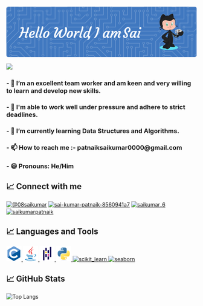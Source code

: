 ![Sai's GitHub Banner](./github-header-image.png)


![](https://komarev.com/ghpvc/?username=saipatnaik-cse&color=blueviolet&style=flat-square&label=PROFILE+VIEWS)

<h3>- 🔭 I’m an excellent team worker and am keen and very willing to learn and develop new skills.</h3>
<h3>- 🌱 I'm able to work well under pressure and adhere to strict deadlines.</h3>
<h3>- 📒 I’m currently learning Data Structures and Algorithms.</h3>
<h3>- 📫 How to reach me :- patnaiksaikumar0000@gmail.com </h3>
<h3>- 😄 Pronouns: He/Him</h3>

## &#x1f4c8; Connect with me
<p align="left">
<a href="https://twitter.com/@08saikumar" target="blank"><img align="center" src="https://raw.githubusercontent.com/rahuldkjain/github-profile-readme-generator/master/src/images/icons/Social/twitter.svg" alt="@08saikumar" height="30" width="40" /></a>
<a href="https://linkedin.com/in/sai-kumar-patnaik-8560941a7" target="blank"><img align="center" src="https://raw.githubusercontent.com/rahuldkjain/github-profile-readme-generator/master/src/images/icons/Social/linked-in-alt.svg" alt="sai-kumar-patnaik-8560941a7" height="30" width="40" /></a>
<a href="https://www.codechef.com/users/saikumar_6" target="blank"><img align="center" src="https://cdn.jsdelivr.net/npm/simple-icons@3.1.0/icons/codechef.svg" alt="saikumar_6" height="30" width="40" /></a>
<a href="https://www.hackerrank.com/saikumarpatnaik" target="blank"><img align="center" src="https://raw.githubusercontent.com/rahuldkjain/github-profile-readme-generator/master/src/images/icons/Social/hackerrank.svg" alt="saikumarpatnaik" height="30" width="40" /></a>
</p>


## &#x1f4c8; Languages and Tools
<p align="left"> <a href="https://www.cprogramming.com/" target="_blank" rel="noreferrer"> <img src="https://raw.githubusercontent.com/devicons/devicon/master/icons/c/c-original.svg" alt="c" width="40" height="40"/> </a> <a href="https://www.java.com" target="_blank" rel="noreferrer"> <img src="https://raw.githubusercontent.com/devicons/devicon/master/icons/java/java-original.svg" alt="java" width="40" height="40"/> </a> <a href="https://pandas.pydata.org/" target="_blank" rel="noreferrer"> <img src="https://raw.githubusercontent.com/devicons/devicon/2ae2a900d2f041da66e950e4d48052658d850630/icons/pandas/pandas-original.svg" alt="pandas" width="40" height="40"/> </a> <a href="https://www.python.org" target="_blank" rel="noreferrer"> <img src="https://raw.githubusercontent.com/devicons/devicon/master/icons/python/python-original.svg" alt="python" width="40" height="40"/> </a> <a href="https://scikit-learn.org/" target="_blank" rel="noreferrer"> <img src="https://upload.wikimedia.org/wikipedia/commons/0/05/Scikit_learn_logo_small.svg" alt="scikit_learn" width="40" height="40"/> </a> <a href="https://seaborn.pydata.org/" target="_blank" rel="noreferrer"> <img src="https://seaborn.pydata.org/_images/logo-mark-lightbg.svg" alt="seaborn" width="40" height="40"/> </a> </p>


## &#x1f4c8; GitHub Stats
![Top Langs](https://github-readme-stats.vercel.app/api/top-langs/?username=saipatnaik-cse&layout=compact)
